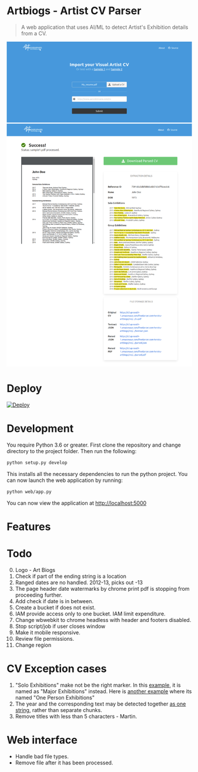 # Artbiogs - Artist CV Parser

> A web application that uses AI/ML to detect Artist's Exhibition details from a CV.

![](screenshot1.png)
![](screenshot2.png)

# Deploy

[![Deploy](https://www.herokucdn.com/deploy/button.svg)](https://heroku.com/deploy)

# Development

You require Python 3.6 or greater. First clone the repository and change directory to the project folder. Then run the following:

```bash
python setup.py develop
```

This installs all the necessary dependencies to run the python project. You can now launch the web application by running:

```bash
python web/app.py
```

You can now view the application at [http://localhost:5000](localhost:5000)

# Features

# Todo

0. Logo - Art Biogs
1. Check if part of the ending string is a location
2. Ranged dates are no handled. 2012-13, picks out -13
3. The page header date watermarks by chrome print pdf is stopping from proceeding further.
4. Add check if date is in between.
5. Create a bucket if does not exist.
6. IAM provide access only to one bucket. IAM limit expenditure.
7. Change wbwebkit to chrome headless with header and footers disabled.
8. Stop script/job if user closes window
9. Make it mobile responsive.
10. Review file permissions.
11. Change region

# CV Exception cases

1. "Solo Exhibitions" make not be the right marker. In this [example](https://annaglynn.com/cv.html), it is named as "Major Exhibitions" instead. Here is [another example](http://pennymason.com.au/cv) where its named "One Person Exhibitions"
2. The year and the corresponding text may be detected together [as one string](https://annaglynn.com/cv.html), rather than separate chunks.
3. Remove titles with less than 5 characters - Martin.

# Web interface

- Handle bad file types.
- Remove file after it has been processed.
